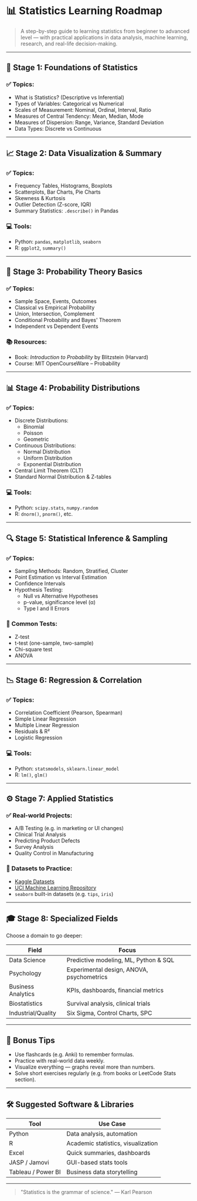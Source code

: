 # 📊 Statistics Learning Roadmap

> A step-by-step guide to learning statistics from beginner to advanced level — with practical applications in data analysis, machine learning, research, and real-life decision-making.

---

## 🧱 Stage 1: Foundations of Statistics

### ✅ Topics:
- What is Statistics? (Descriptive vs Inferential)
- Types of Variables: Categorical vs Numerical
- Scales of Measurement: Nominal, Ordinal, Interval, Ratio
- Measures of Central Tendency: Mean, Median, Mode
- Measures of Dispersion: Range, Variance, Standard Deviation
- Data Types: Discrete vs Continuous

---

## 📈 Stage 2: Data Visualization & Summary

### ✅ Topics:
- Frequency Tables, Histograms, Boxplots
- Scatterplots, Bar Charts, Pie Charts
- Skewness & Kurtosis
- Outlier Detection (Z-score, IQR)
- Summary Statistics: `.describe()` in Pandas

### 💻 Tools:
- Python: `pandas`, `matplotlib`, `seaborn`
- R: `ggplot2`, `summary()`

---

## 🎲 Stage 3: Probability Theory Basics

### ✅ Topics:
- Sample Space, Events, Outcomes
- Classical vs Empirical Probability
- Union, Intersection, Complement
- Conditional Probability and Bayes' Theorem
- Independent vs Dependent Events

### 📚 Resources:
- Book: *Introduction to Probability* by Blitzstein (Harvard)
- Course: MIT OpenCourseWare – Probability

---

## 📊 Stage 4: Probability Distributions

### ✅ Topics:
- Discrete Distributions:
  - Binomial
  - Poisson
  - Geometric
- Continuous Distributions:
  - Normal Distribution
  - Uniform Distribution
  - Exponential Distribution
- Central Limit Theorem (CLT)
- Standard Normal Distribution & Z-tables

### 💻 Tools:
- Python: `scipy.stats`, `numpy.random`
- R: `dnorm()`, `pnorm()`, etc.

---

## 🔍 Stage 5: Statistical Inference & Sampling

### ✅ Topics:
- Sampling Methods: Random, Stratified, Cluster
- Point Estimation vs Interval Estimation
- Confidence Intervals
- Hypothesis Testing:
  - Null vs Alternative Hypotheses
  - p-value, significance level (α)
  - Type I and II Errors

### 🧪 Common Tests:
- Z-test
- t-test (one-sample, two-sample)
- Chi-square test
- ANOVA

---

## 📉 Stage 6: Regression & Correlation

### ✅ Topics:
- Correlation Coefficient (Pearson, Spearman)
- Simple Linear Regression
- Multiple Linear Regression
- Residuals & R²
- Logistic Regression

### 💻 Tools:
- Python: `statsmodels`, `sklearn.linear_model`
- R: `lm()`, `glm()`

---

## ⚙️ Stage 7: Applied Statistics

### ✅ Real-world Projects:
- A/B Testing (e.g. in marketing or UI changes)
- Clinical Trial Analysis
- Predicting Product Defects
- Survey Analysis
- Quality Control in Manufacturing

### 📁 Datasets to Practice:
- [Kaggle Datasets](https://www.kaggle.com/datasets)
- [UCI Machine Learning Repository](https://archive.ics.uci.edu/)
- `seaborn` built-in datasets (e.g. `tips`, `iris`)

---

## 🎓 Stage 8: Specialized Fields

Choose a domain to go deeper:

| Field                 | Focus                                          |
|----------------------|-------------------------------------------------|
| Data Science         | Predictive modeling, ML, Python & SQL           |
| Psychology           | Experimental design, ANOVA, psychometrics       |
| Business Analytics   | KPIs, dashboards, financial metrics             |
| Biostatistics        | Survival analysis, clinical trials              |
| Industrial/Quality   | Six Sigma, Control Charts, SPC                  |

---

## 🧠 Bonus Tips

- Use flashcards (e.g. Anki) to remember formulas.
- Practice with real-world data weekly.
- Visualize everything — graphs reveal more than numbers.
- Solve short exercises regularly (e.g. from books or LeetCode Stats section).

---

## 🛠 Suggested Software & Libraries

| Tool       | Use Case                        |
|------------|----------------------------------|
| Python     | Data analysis, automation        |
| R          | Academic statistics, visualization |
| Excel      | Quick summaries, dashboards      |
| JASP / Jamovi | GUI-based stats tools          |
| Tableau / Power BI | Business data storytelling |

---

> "Statistics is the grammar of science." 
> — Karl Pearson
